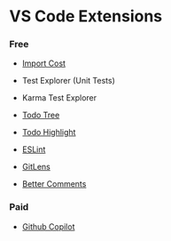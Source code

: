 # VS Code Extensions

### Free

- [Import Cost](https://marketplace.visualstudio.com/items?itemName=wix.vscode-import-cost)

- Test Explorer (Unit Tests)  

- Karma Test Explorer 

- [Todo Tree](https://marketplace.visualstudio.com/items?itemName=Gruntfuggly.todo-tree)

- [Todo Highlight](https://marketplace.visualstudio.com/items?itemName=wayou.vscode-todo-highlight)

- [ESLint](https://marketplace.visualstudio.com/items?itemName=dbaeumer.vscode-eslint)

- [GitLens](https://marketplace.visualstudio.com/items?itemName=eamodio.gitlens)

- [Better Comments](https://marketplace.visualstudio.com/items?itemName=aaron-bond.better-comments)

### Paid

- [Github Copilot](https://marketplace.visualstudio.com/items?itemName=GitHub.copilot)
